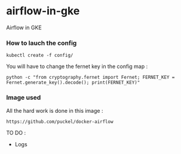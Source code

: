 # airflow-in-gke
Airflow in GKE

### How to lauch the config 

`kubectl create -f config/`

You will have to change the fernet key in the config map : 
```
python -c "from cryptography.fernet import Fernet; FERNET_KEY = Fernet.generate_key().decode(); print(FERNET_KEY)"
```

### Image used

All the hard work is done in this image : 

`https://github.com/puckel/docker-airflow`



TO DO : 
- Logs 
